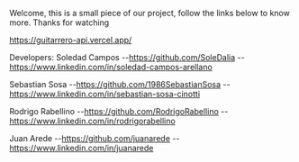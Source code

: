 Welcome, this is a small piece of our project, follow the links below to know more. Thanks for watching

https://guitarrero-api.vercel.app/

Developers: 
Soledad Campos
--https://github.com/SoleDalia
--https://www.linkedin.com/in/soledad-campos-arellano

Sebastian Sosa
--https://github.com/1986SebastianSosa
--https://www.linkedin.com/in/sebastian-sosa-cinotti

Rodrigo Rabellino
--https://github.com/RodrigoRabellino
--https://www.linkedin.com/in/rodrigorabellino

Juan Arede
--https://github.com/juanarede
--https://www.linkedin.com/in/juanarede
